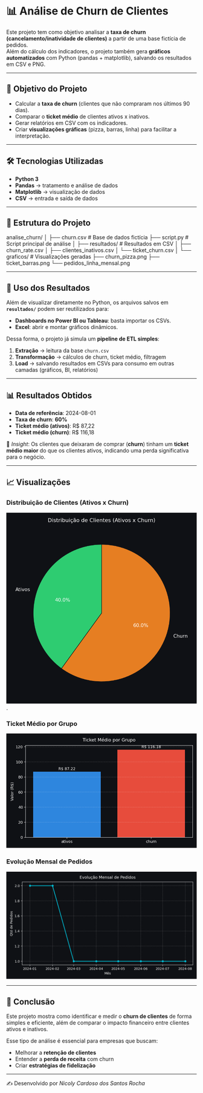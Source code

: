 # 📊 Análise de Churn de Clientes

Este projeto tem como objetivo analisar a **taxa de churn (cancelamento/inatividade de clientes)** a partir de uma base fictícia de pedidos.  
Além do cálculo dos indicadores, o projeto também gera **gráficos automatizados** com Python (pandas + matplotlib), salvando os resultados em CSV e PNG.

---

## 🎯 Objetivo do Projeto
- Calcular a **taxa de churn** (clientes que não compraram nos últimos 90 dias).  
- Comparar o **ticket médio** de clientes ativos x inativos.  
- Gerar relatórios em CSV com os indicadores.  
- Criar **visualizações gráficas** (pizza, barras, linha) para facilitar a interpretação.  

---

## 🛠️ Tecnologias Utilizadas
- **Python 3**
- **Pandas** → tratamento e análise de dados  
- **Matplotlib** → visualização de dados  
- **CSV** → entrada e saída de dados  

---

## 📂 Estrutura do Projeto
analise_churn/
│
├── churn.csv # Base de dados fictícia
├── script.py # Script principal de análise
│
├── resultados/ # Resultados em CSV
│ ├── churn_rate.csv
│ ├── clientes_inativos.csv
│ └── ticket_churn.csv
│
└── graficos/ # Visualizações geradas
├── churn_pizza.png
├── ticket_barras.png
└── pedidos_linha_mensal.png

---

## 🔄 Uso dos Resultados

Além de visualizar diretamente no Python, os arquivos salvos em **`resultados/`** podem ser reutilizados para:

- **Dashboards no Power BI ou Tableau**: basta importar os CSVs.  
- **Excel**: abrir e montar gráficos dinâmicos.  

Dessa forma, o projeto já simula um **pipeline de ETL simples**:
1. **Extração** → leitura da base `churn.csv`  
2. **Transformação** → cálculos de churn, ticket médio, filtragem  
3. **Load** → salvando resultados em CSVs para consumo em outras camadas (gráficos, BI, relatórios)


---

## 📊 Resultados Obtidos

- **Data de referência**: 2024-08-01  
- **Taxa de churn**: **60%**  
- **Ticket médio (ativos)**: R$ 87,22  
- **Ticket médio (churn)**: R$ 116,18  

📌 *Insight*: Os clientes que deixaram de 
comprar (**churn**) tinham um **ticket médio maior**
do que os clientes ativos, indicando 
uma perda significativa para o negócio.

---

## 📈 Visualizações

### Distribuição de Clientes (Ativos x Churn)
![Distribuição de Clientes(Ativos x Churn)](./graficos/churn_pizza_dark.png).

### Ticket Médio por Grupo
![Ticket Médio](./graficos/ticket_barras_dark.png)

### Evolução Mensal de Pedidos
![Pedidos Linha Mensal](./graficos/pedidos_linha_mensal_dark.png)

---

## 🚀 Conclusão
Este projeto mostra como identificar e medir o **churn de clientes** de forma simples e eficiente, além de comparar o impacto financeiro entre clientes ativos e inativos.  

Esse tipo de análise é essencial para empresas que buscam:  
- Melhorar a **retenção de clientes**  
- Entender a **perda de receita** com churn  
- Criar **estratégias de fidelização**

---

✍️ Desenvolvido por *Nicoly Cardoso dos Santos Rocha*  
